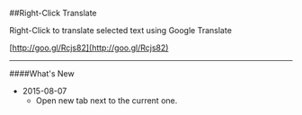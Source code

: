 ##Right-Click Translate

Right-Click to translate selected text using Google Translate

[http://goo.gl/Rcjs82](http://goo.gl/Rcjs82)

----------
####What's New

 - 2015-08-07
	 - Open new tab next to the current one.